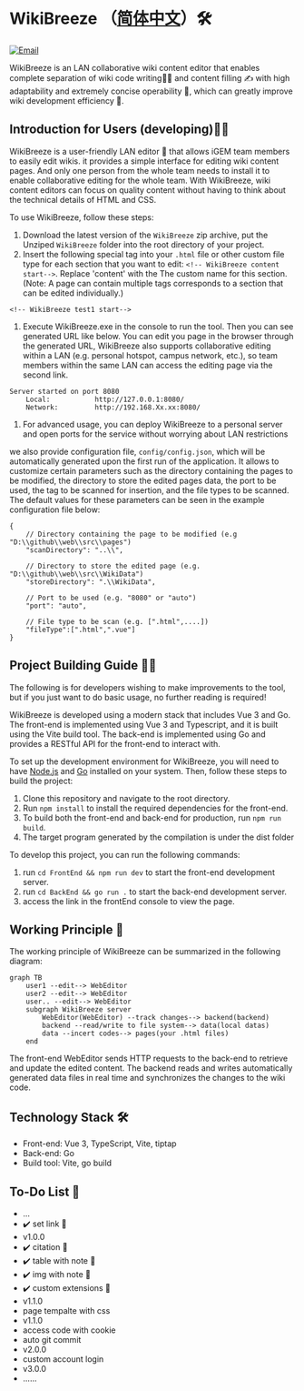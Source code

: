 # WikiBreeze （[简体中文](https://github.com/950288/WikiBreeze/blob/main/README_zh.md)）🛠️

[![Email](https://img.shields.io/static/v1?label=Email&message=950288s@gmail.com&color=blue)](mailto:950288s@gmail.com)

WikiBreeze is an LAN collaborative wiki content editor that enables complete separation of wiki code writing🧑‍💻 and content filling ✍️ with high adaptability and extremely concise operability 🦾, which can greatly improve wiki development efficiency 🥰.

## Introduction for Users (developing)🧑‍💼

WikiBreeze is a user-friendly LAN editor 🧰 that allows iGEM team members to easily edit wikis. it provides a simple interface for editing wiki content pages. And only one person from the whole team needs to install it to enable collaborative editing for the whole team. With WikiBreeze, wiki content editors can focus on quality content without having to think about the technical details of HTML and CSS.

To use WikiBreeze, follow these steps:

1. Download the latest version of the `WikiBreeze` zip archive, put the Unziped `WikiBreeze` folder into the root directory of your project.
2. Insert the following special tag into your `.html` file or other custom file type for each section that you want to edit: `<!-- WikiBreeze content start-->`. Replace 'content' with the The custom name for this section.(Note: A page can contain multiple tags corresponds to a section that can be edited individually.)
```
<!-- WikiBreeze test1 start-->
```

1. Execute WikiBreeze.exe in the console to run the tool. Then you can see generated URL like below. You can edit you page in the browser through the generated URL, WikiBreeze also supports collaborative editing within a LAN (e.g. personal hotspot, campus network, etc.), so team members within the same LAN can access the editing page via the second link.
```
Server started on port 8080
    Local:           http://127.0.0.1:8080/
    Network:         http://192.168.Xx.xx:8080/
```
    
1. For advanced usage, you can deploy WikiBreeze to a personal server and open ports for the service without worrying about LAN restrictions

we also provide configuration file, `config/config.json`, which will be automatically generated upon the first run of the application. It allows to customize certain parameters such as the directory containing the pages to be modified, the directory to store the edited pages data, the port to be used, the tag to be scanned for insertion, and the file types to be scanned. The default values for these parameters can be seen in the example configuration file below:
```
{
	// Directory containing the page to be modified (e.g "D:\\github\\web\\src\\pages")
	"scanDirectory": "..\\",

	// Directory to store the edited page (e.g. "D:\\github\\web\\src\\WikiData")
	"storeDirectory": ".\\WikiData",

	// Port to be used (e.g. "8080" or "auto")
	"port": "auto",

	// File type to be scan (e.g. [".html",....])
	"fileType":[".html",".vue"]
}
```



## Project Building Guide 🧑‍💻

The following is for developers wishing to make improvements to the tool, but if you just want to do basic usage, no further reading is required!

WikiBreeze is developed using a modern stack that includes Vue 3 and Go. The front-end is implemented using Vue 3 and Typescript, and it is built using the Vite build tool. The back-end is implemented using Go and provides a RESTful API for the front-end to interact with.

To set up the development environment for WikiBreeze, you will need to have [Node.js](https://nodejs.org/) and [Go](https://golang.org/) installed on your system. Then, follow these steps to build the project:
1. Clone this repository and navigate to the root directory.
2. Run `npm install` to install the required dependencies for the front-end.
3. To build both the front-end and back-end for production, run `npm run build`.
4. The target program generated by the compilation is under the dist folder
   
To develop this project, you can run the following commands:
1. run `cd FrontEnd && npm run dev` to start the front-end development server.
2. run `cd BackEnd && go run .` to start the back-end development server.
3. access the link in the frontEnd console to view the page.

## Working Principle 📝

The working principle of WikiBreeze can be summarized in the following diagram:

```mermaid
graph TB
    user1 --edit--> WebEditor
    user2 --edit--> WebEditor
    user.. --edit--> WebEditor
    subgraph WikiBreeze server
        WebEditor(WebEditor) --track changes--> backend(backend)
        backend --read/write to file system--> data(local datas)
        data --incert codes--> pages(your .html files)
    end
```

The front-end WebEditor sends HTTP requests to the back-end to retrieve and update the edited content. The backend reads and writes automatically generated data files in real time and synchronizes the changes to the wiki code.

## Technology Stack 🛠️

- Front-end: Vue 3, TypeScript, Vite, tiptap
- Back-end: Go 
- Build tool: Vite, go build

## To-Do List 🤫
-  ...
-  ✔️ set link 🙂
-  v1.0.0
-  ✔️ citation 🐰
-  ✔️ table with note 🦉
-  ✔️ img with note 🌌
-  ✔️ custom extensions 🗽
-  v1.1.0
-  page tempalte with css
-  v1.1.0
-  access code with cookie
-  auto git commit
-  v2.0.0
-  custom account login
-  v3.0.0
-  ......